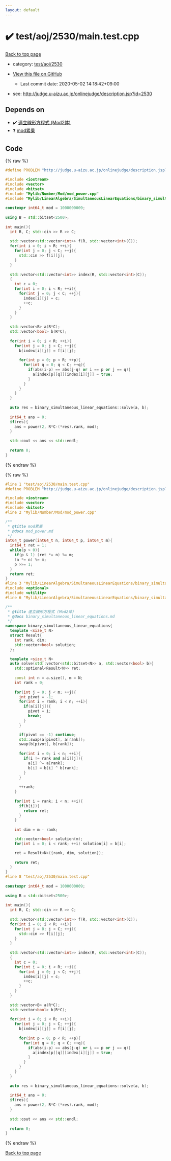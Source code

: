 ```yaml
---
layout: default
---
```


<!-- mathjax config similar to math.stackexchange -->
<script type="text/javascript" async
  src="https://cdnjs.cloudflare.com/ajax/libs/mathjax/2.7.5/MathJax.js?config=TeX-MML-AM_CHTML">
</script>
<script type="text/x-mathjax-config">
  MathJax.Hub.Config({
    TeX: { equationNumbers: { autoNumber: "AMS" }},
    tex2jax: {
      inlineMath: [ ['$','$'] ],
      processEscapes: true
    },
    "HTML-CSS": { matchFontHeight: false },
    displayAlign: "left",
    displayIndent: "2em"
  });
</script>

<script type="text/javascript" src="https://cdnjs.cloudflare.com/ajax/libs/jquery/3.4.1/jquery.min.js"></script>
<script src="https://cdn.jsdelivr.net/npm/jquery-balloon-js@1.1.2/jquery.balloon.min.js" integrity="sha256-ZEYs9VrgAeNuPvs15E39OsyOJaIkXEEt10fzxJ20+2I=" crossorigin="anonymous"></script>
<script type="text/javascript" src="../../../../assets/js/copy-button.js"></script>
<link rel="stylesheet" href="../../../../assets/css/copy-button.css" />


# :heavy_check_mark: test/aoj/2530/main.test.cpp

<a href="../../../../index.html">Back to top page</a>

* category: <a href="../../../../index.html#9c9a92db287cfe91b89f042067749877">test/aoj/2530</a>
* <a href="{{ site.github.repository_url }}/blob/master/test/aoj/2530/main.test.cpp">View this file on GitHub</a>
    - Last commit date: 2020-05-02 14:18:42+09:00


* see: <a href="http://judge.u-aizu.ac.jp/onlinejudge/description.jsp?id=2530">http://judge.u-aizu.ac.jp/onlinejudge/description.jsp?id=2530</a>


## Depends on

* :heavy_check_mark: <a href="../../../../library/Mylib/LinearAlgebra/SimultaneousLinearEquations/binary_simultaneous_linear_equations.cpp.html">連立線形方程式 (Mod2体)</a>
* :question: <a href="../../../../library/Mylib/Number/Mod/mod_power.cpp.html">mod累乗</a>


## Code

<a id="unbundled"></a>
{% raw %}
```cpp
#define PROBLEM "http://judge.u-aizu.ac.jp/onlinejudge/description.jsp?id=2530"

#include <iostream>
#include <vector>
#include <bitset>
#include "Mylib/Number/Mod/mod_power.cpp"
#include "Mylib/LinearAlgebra/SimultaneousLinearEquations/binary_simultaneous_linear_equations.cpp"
 
constexpr int64_t mod = 1000000009;
 
using B = std::bitset<2500>;
 
int main(){
  int R, C; std::cin >> R >> C;
 
  std::vector<std::vector<int>> f(R, std::vector<int>(C));
  for(int i = 0; i < R; ++i){
    for(int j = 0; j < C; ++j){
      std::cin >> f[i][j];
    }
  }
 
  std::vector<std::vector<int>> index(R, std::vector<int>(C));
  {
    int c = 0;
    for(int i = 0; i < R; ++i){
      for(int j = 0; j < C; ++j){
        index[i][j] = c;
        ++c;
      }
    }
  }
  
  std::vector<B> a(R*C);
  std::vector<bool> b(R*C);
 
  for(int i = 0; i < R; ++i){
    for(int j = 0; j < C; ++j){
      b[index[i][j]] = f[i][j];
 
      for(int p = 0; p < R; ++p){
        for(int q = 0; q < C; ++q){
          if(abs(i-p) == abs(j-q) or i == p or j == q){
            a[index[p][q]][index[i][j]] = true;
          }
        }
      }
    }
  }
 
  auto res = binary_simultaneous_linear_equations::solve(a, b);
 
  int64_t ans = 0;
  if(res){
    ans = power(2, R*C-(*res).rank, mod);
  }
 
  std::cout << ans << std::endl;
 
  return 0;
}

```
{% endraw %}

<a id="bundled"></a>
{% raw %}
```cpp
#line 1 "test/aoj/2530/main.test.cpp"
#define PROBLEM "http://judge.u-aizu.ac.jp/onlinejudge/description.jsp?id=2530"

#include <iostream>
#include <vector>
#include <bitset>
#line 2 "Mylib/Number/Mod/mod_power.cpp"

/**
 * @title mod累乗
 * @docs mod_power.md
 */
int64_t power(int64_t n, int64_t p, int64_t m){
  int64_t ret = 1;
  while(p > 0){
    if(p & 1) (ret *= n) %= m;
    (n *= n) %= m;
    p >>= 1;
  }
  return ret;
}
#line 3 "Mylib/LinearAlgebra/SimultaneousLinearEquations/binary_simultaneous_linear_equations.cpp"
#include <optional>
#include <utility>
#line 6 "Mylib/LinearAlgebra/SimultaneousLinearEquations/binary_simultaneous_linear_equations.cpp"

/**
 * @title 連立線形方程式 (Mod2体)
 * @docs binary_simultaneous_linear_equations.md
 */
namespace binary_simultaneous_linear_equations{
  template <size_t N>
  struct Result{
    int rank, dim;
    std::vector<bool> solution;
  };

  template <size_t N>
  auto solve(std::vector<std::bitset<N>> a, std::vector<bool> b){
    std::optional<Result<N>> ret;
  
    const int n = a.size(), m = N;
    int rank = 0;
    
    for(int j = 0; j < m; ++j){
      int pivot = -1;
      for(int i = rank; i < n; ++i){
        if(a[i][j]){
          pivot = i;
          break;
        }
      }

      if(pivot == -1) continue;
      std::swap(a[pivot], a[rank]);
      swap(b[pivot], b[rank]);
    
      for(int i = 0; i < n; ++i){
        if(i != rank and a[i][j]){
          a[i] ^= a[rank];
          b[i] = b[i] ^ b[rank];
        }
      }
    
      ++rank;
    }
  
    for(int i = rank; i < n; ++i){
      if(b[i]){
        return ret;
      }
    }
  
    int dim = m - rank;

    std::vector<bool> solution(m);
    for(int i = 0; i < rank; ++i) solution[i] = b[i];

    ret = Result<N>({rank, dim, solution});
  
    return ret;
  }
}
#line 8 "test/aoj/2530/main.test.cpp"
 
constexpr int64_t mod = 1000000009;
 
using B = std::bitset<2500>;
 
int main(){
  int R, C; std::cin >> R >> C;
 
  std::vector<std::vector<int>> f(R, std::vector<int>(C));
  for(int i = 0; i < R; ++i){
    for(int j = 0; j < C; ++j){
      std::cin >> f[i][j];
    }
  }
 
  std::vector<std::vector<int>> index(R, std::vector<int>(C));
  {
    int c = 0;
    for(int i = 0; i < R; ++i){
      for(int j = 0; j < C; ++j){
        index[i][j] = c;
        ++c;
      }
    }
  }
  
  std::vector<B> a(R*C);
  std::vector<bool> b(R*C);
 
  for(int i = 0; i < R; ++i){
    for(int j = 0; j < C; ++j){
      b[index[i][j]] = f[i][j];
 
      for(int p = 0; p < R; ++p){
        for(int q = 0; q < C; ++q){
          if(abs(i-p) == abs(j-q) or i == p or j == q){
            a[index[p][q]][index[i][j]] = true;
          }
        }
      }
    }
  }
 
  auto res = binary_simultaneous_linear_equations::solve(a, b);
 
  int64_t ans = 0;
  if(res){
    ans = power(2, R*C-(*res).rank, mod);
  }
 
  std::cout << ans << std::endl;
 
  return 0;
}

```
{% endraw %}

<a href="../../../../index.html">Back to top page</a>

